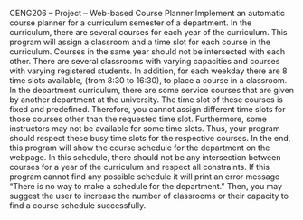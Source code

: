 CENG206 – Project – Web-based Course Planner
Implement an automatic course planner for a curriculum semester of a department. 
In the curriculum, there are several courses for each year of the curriculum. 
This program will assign a classroom and a time slot for each course in the curriculum. 
Courses in the same year should not be intersected with each other. 
There are several classrooms with varying capacities and courses with varying registered students. 
In addition, for each weekday there are 8 time slots available, (from 8:30 to 16:30), to place a course in a classroom. 
In the department curriculum, there are some service courses that are given by another department at the university. 
The time slot of these courses is fixed and predefined. 
Therefore, you cannot assign different time slots for those courses other than the requested time slot. 
Furthermore, some instructors may not be available for some time slots. 
Thus, your program should respect these busy time slots for the respective courses. 
In the end, this program will show the course schedule for the department on the webpage. 
In this schedule, there should not be any intersection between courses for a year of the curriculum and respect all constraints. 
If this program cannot find any possible schedule it will print an error message “There is no way to make a schedule for the department.” 
Then, you may suggest the user to increase the number of classrooms or their capacity to find a course schedule successfully.
